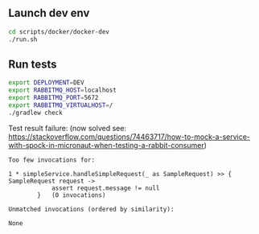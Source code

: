 ## Launch dev env
```bash
cd scripts/docker/docker-dev
./run.sh
```

## Run tests
```bash
export DEPLOYMENT=DEV
export RABBITMQ_HOST=localhost
export RABBITMQ_PORT=5672
export RABBITMQ_VIRTUALHOST=/
./gradlew check
```

Test result failure: (now solved see: https://stackoverflow.com/questions/74463717/how-to-mock-a-service-with-spock-in-micronaut-when-testing-a-rabbit-consumer)
```
Too few invocations for:

1 * simpleService.handleSimpleRequest(_ as SampleRequest) >> { SampleRequest request ->
            assert request.message != null
        }   (0 invocations)

Unmatched invocations (ordered by similarity):

None
```
